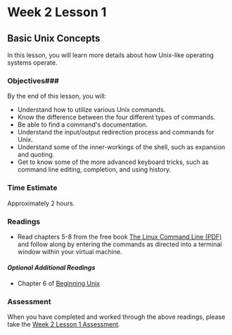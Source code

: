 # Week 2 Lesson 1 #
## Basic Unix Concepts ##

In this lesson, you will learn more details about how Unix-like operating systems operate.

### Objectives###
By the end of this lesson, you will:

- Understand how to utilize various Unix commands.
- Know the difference between the four different types of commands.
- Be able to find a command's documentation.
- Understand the input/output redirection process and commands for Unix.
- Understand some of the inner-workings of the shell, such as expansion and quoting.
- Get to know some of the more advanced keyboard tricks, such as command line editing, completion, and using history.

### Time Estimate ###
Approximately 2 hours.

### Readings ###

- Read chapters 5-8 from the free book [The Linux Command Line (PDF)](http://sourceforge.net/projects/linuxcommand/?source=dlp) and follow along by entering the commands as directed into a terminal window within your virtual machine.

#### *Optional Additional Readings* ####

- Chapter 6 of [Beginning Unix](http://proquest.safaribooksonline.com.proxy2.library.illinois.edu/book/operating-systems-and-server-administration/unix/9780764579943/6-unix-commands-in-depth/13_chap06_html#X2ludGVybmFsX0h0bWxWaWV3P3htbGlkPTk3ODA3NjQ1Nzk5NDMlMkYxM19jaGFwMDZfaHRtbCZxdWVyeT0=)


### Assessment ###

When you have completed and worked through the above readings, please take the [Week 2 Lesson 1 Assessment]().
